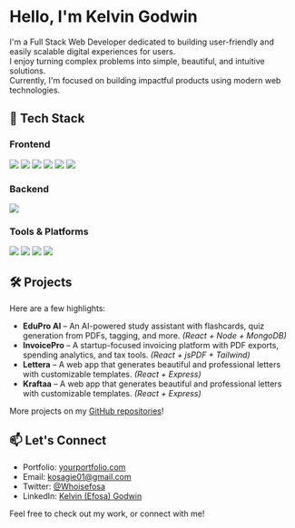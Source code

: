 # Hello, I'm Kelvin Godwin

I'm a Full Stack Web Developer dedicated to building user-friendly and easily scalable digital experiences for users.  
I enjoy turning complex problems into simple, beautiful, and intuitive solutions.  
Currently, I'm focused on building impactful products using modern web technologies.

## 🚀 Tech Stack

### Frontend
<p> 
  <img src="https://img.shields.io/badge/HTML5-E34F26?style=for-the-badge&logo=html5&logoColor=white" />
  <img src="https://img.shields.io/badge/CSS3-1572B6?style=for-the-badge&logo=css3&logoColor=white" />
  <img src="https://img.shields.io/badge/JavaScript-F7DF1E?style=for-the-badge&logo=javascript&logoColor=black" />
  <img src="https://img.shields.io/badge/Tailwind_CSS-38B2AC?style=for-the-badge&logo=tailwind-css&logoColor=white" />
  <img src="https://img.shields.io/badge/TypeScript-3178C6?style=for-the-badge&logo=typescript&logoColor=white" />
  <img src="https://img.shields.io/badge/jsPDF-FFC107?style=for-the-badge&logo=javascript&logoColor=black" />
</p>

### Backend
<p> 
  <img src="https://img.shields.io/badge/Go-00ADD8?style=for-the-badge&logo=go&logoColor=white" />
</p>

### Tools & Platforms
<p> 
  <img src="https://img.shields.io/badge/NPM-CB3837?style=for-the-badge&logo=npm&logoColor=white" /> 
  <img src="https://img.shields.io/badge/Yarn-2C8EBB?style=for-the-badge&logo=yarn&logoColor=white" /> 
  <img src="https://img.shields.io/badge/VS_Code-007ACC?style=for-the-badge&logo=visual-studio-code&logoColor=white" /> 
  <img src="https://img.shields.io/badge/Chrome_DevTools-4285F4?style=for-the-badge&logo=google-chrome&logoColor=white" />
</p>

## 🛠️ Projects

Here are a few highlights:  
- **EduPro AI** – An AI-powered study assistant with flashcards, quiz generation from PDFs, tagging, and more. *(React + Node + MongoDB)*  
- **InvoicePro** – A startup-focused invoicing platform with PDF exports, spending analytics, and tax tools. *(React + jsPDF + Tailwind)*  
- **Lettera** – A web app that generates beautiful and professional letters with customizable templates. *(React + Express)*  
- **Kraftaa** – A web app that generates beautiful and professional letters with customizable templates. *(React + Express)*  

More projects on my [GitHub repositories](#)!

## 📫 Let's Connect
- Portfolio: [yourportfolio.com](https://yourportfolio.com)
- Email: kosagie01@gmail.com
- Twitter: [@Whoisefosa](https://twitter.com/Whoisefosa)
- LinkedIn: [Kelvin (Efosa) Godwin](https://linkedin.com/in/yourprofile)
  
Feel free to check out my work, or connect with me!
